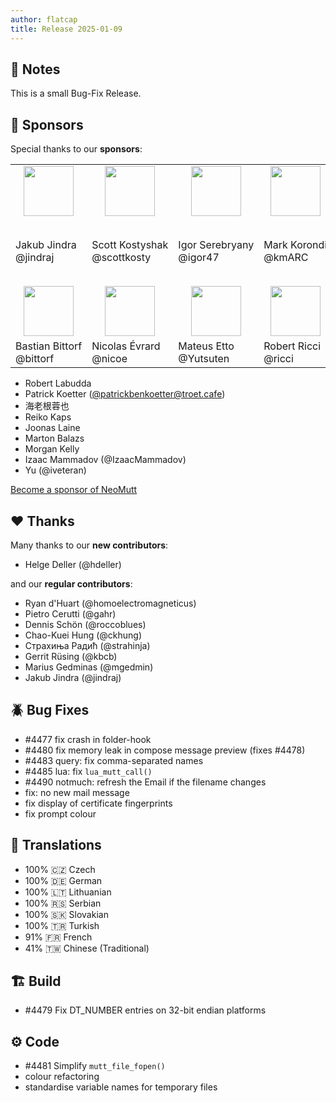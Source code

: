 ```yaml
---
author: flatcap
title: Release 2025-01-09
---
```


## :book: Notes

This is a small Bug-Fix Release.

## :gem: Sponsors

Special thanks to our **sponsors**:

<table>
  <tr>
    <td align="center"><a href="https://github.com/jindraj/"><img width="80" src="https://avatars.githubusercontent.com/u/1755070"></a></td>
    <td align="center"><a href="https://github.com/scottkosty/"><img width="80" src="https://avatars.githubusercontent.com/u/1149353"></a></td>
    <td align="center"><a href="https://github.com/igor47/"><img width="80" src="https://avatars.githubusercontent.com/u/200575"></a></td>
    <td align="center"><a href="https://github.com/kmARC/"><img width="80" src="https://avatars.githubusercontent.com/u/6640417"></a></td>
    <td align="left" colspan="2"><a href="https://www.blunix.com/"><img width="80" src="https://neomutt.org/images/sponsors/blunix.png"></a></td>
  </tr>
  <tr>
    <td>Jakub&nbsp;Jindra<br>@jindraj</td>
    <td>Scott&nbsp;Kostyshak<br>@scottkosty</td>
    <td>Igor&nbsp;Serebryany<br>@igor47</td>
    <td>Mark&nbsp;Korondi<br>@kmARC</td>
    <td colspan="2">Blunix&nbsp;GmbH<br><a href="https://www.blunix.com/">Linux support company<br>from Berlin, Germany</a></td>
  </tr>
  <tr>
    <td align="center"><a href="https://github.com/bittorf"><img width="80" src="https://avatars.githubusercontent.com/u/198379"></a></td>
    <td align="center"><a href="https://github.com/nicoe"><img width="80" src="https://avatars.githubusercontent.com/u/44782"></a></td>
    <td align="center"><a href="https://github.com/Yutsuten"><img width="80" src="https://avatars.githubusercontent.com/u/7322925"></a></td>
    <td align="center"><a href="https://github.com/ricci"><img width="80" src="https://avatars.githubusercontent.com/u/829847"></a></td>
    <td align="left" colspan="2"><a href="https://github.com/terminaldweller"><img width="80" src="https://avatars.githubusercontent.com/u/20871975"></a></td>
  </tr>
  <tr>
    <td>Bastian&nbsp;Bittorf<br>@bittorf</td>
    <td>Nicolas&nbsp;Évrard<br>@nicoe</td>
    <td>Mateus&nbsp;Etto<br>@Yutsuten</td>
    <td>Robert Ricci<br>@ricci</td>
    <td>Farzad Sadeghi<br>@terminaldweller</td>
  </tr>
</table>

- Robert Labudda
- Patrick Koetter ([@patrickbenkoetter@troet.cafe](https://troet.cafe/@patrickbenkoetter))
- 海老根蓉也
- Reiko Kaps
- Joonas Laine
- Marton Balazs
- Morgan Kelly
- Izaac Mammadov (@IzaacMammadov)
- Yu (@iveteran)

[Become a sponsor of NeoMutt](https://neomutt.org/sponsor)

## :heart: Thanks

Many thanks to our **new contributors**:

- Helge Deller (@hdeller)

and our **regular contributors**:

- Ryan d'Huart (@homoelectromagneticus)
- Pietro Cerutti (@gahr)
- Dennis Schön (@roccoblues)
- Chao-Kuei Hung (@ckhung)
- Страхиња Радић (@strahinja)
- Gerrit Rüsing (@kbcb)
- Marius Gedminas (@mgedmin)
- Jakub Jindra (@jindraj)

## :beetle: Bug Fixes

- #4477 fix crash in folder-hook
- #4480 fix memory leak in compose message preview (fixes #4478)
- #4483 query: fix comma-separated names
- #4485 lua: fix `lua_mutt_call()`
- #4490 notmuch: refresh the Email if the filename changes
- fix: no new mail message
- fix display of certificate fingerprints
- fix prompt colour

## :black_flag: Translations

- 100% :czech_republic: Czech
- 100% :de: German
- 100% :lithuania: Lithuanian
- 100% :serbia: Serbian
- 100% :slovakia: Slovakian
- 100% :tr: Turkish
- 91% :fr: French
- 41% :taiwan: Chinese (Traditional)

## :building_construction: Build

- #4479 Fix DT_NUMBER entries on 32-bit endian platforms

## :gear: Code

- #4481 Simplify `mutt_file_fopen()`
- colour refactoring
- standardise variable names for temporary files
